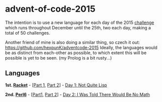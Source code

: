 # advent-of-code-2015
The intention is to use a new language for each day of the 2015 [challenge](http://adventofcode.com/) which runs throughout December until the 25th, two each day, making a total of 50 challenges.

Another friend of mine is also doing a similar thing, so czech it out: https://github.com/hexpunK/adventcode-2015
Ideally, the languages would be as distinct from each-other as possible, to which extent this will be possible is yet to be seen. (my Prolog is a bit rusty...)

## Languages
**1st. [Racket](http://www.racket-lang.org/)** - [[Part 1](1-1.rkt), [Part 2](1-2.rkt)] - [Day 1: Not Quite Lisp](http://adventofcode.com/day/1)

**2nd. [Perl6](https://perl6.org/)** - [[Part1](2-1.pl6), [Part 2](2-2.pl6)] - [Day 2: I Was Told There Would Be No Math](http://adventofcode.com/day/2)
